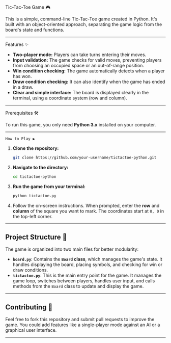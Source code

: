 Tic-Tac-Toe Game 🎮

This is a simple, command-line Tic-Tac-Toe game created in Python. It's built with an object-oriented approach, separating the game logic from the board's state and functions.

-----

  Features ✨

  * **Two-player mode:** Players can take turns entering their moves.
  * **Input validation:** The game checks for valid moves, preventing players from choosing an occupied space or an out-of-range position.
  * **Win condition checking:** The game automatically detects when a player has won.
  * **Draw condition checking:** It can also identify when the game has ended in a draw.
  * **Clear and simple interface:** The board is displayed clearly in the terminal, using a coordinate system (row and column).

-----

   Prerequisites 🛠️

To run this game, you only need **Python 3.x** installed on your computer.

-----
   
    How to Play ▶️

1.  **Clone the repository:**
    ```bash
    git clone https://github.com/your-username/tictactoe-python.git
    ```
2.  **Navigate to the directory:**
    ```bash
    cd tictactoe-python
    ```
3.  **Run the game from your terminal:**
    ```bash
    python tictactoe.py
    ```
4.  Follow the on-screen instructions. When prompted, enter the **row** and **column** of the square you want to mark. The coordinates start at `0, 0` in the top-left corner.

-----

## Project Structure 📁

The game is organized into two main files for better modularity:

  * **`board.py`**: Contains the **`Board` class**, which manages the game's state. It handles displaying the board, placing symbols, and checking for win or draw conditions.
  * **`tictactoe.py`**: This is the main entry point for the game. It manages the game loop, switches between players, handles user input, and calls methods from the `Board` class to update and display the game.

-----

## Contributing 🤝

Feel free to fork this repository and submit pull requests to improve the game. You could add features like a single-player mode against an AI or a graphical user interface.

-----


